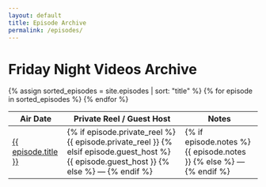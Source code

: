 ```yaml
---
layout: default
title: Episode Archive
permalink: /episodes/
---
```


<h1>Friday Night Videos Archive</h1>

<table>
  <thead>
    <tr>
      <th>Air Date</th>
      <th>Private Reel / Guest Host</th>
      <th>Notes</th>
    </tr>
  </thead>
  <tbody>
    {% assign sorted_episodes = site.episodes | sort: "title" %}
    {% for episode in sorted_episodes %}
      <tr>
        <td><a href="{{ episode.url }}">{{ episode.title }}</a></td>
        <td>
          {% if episode.private_reel %}
            {{ episode.private_reel }}
          {% elsif episode.guest_host %}
            {{ episode.guest_host }}
          {% else %}
            —
          {% endif %}
        </td>
        <td>
          {% if episode.notes %}
            {{ episode.notes }}
          {% else %}
            —
          {% endif %}
        </td>
      </tr>
    {% endfor %}
  </tbody>
</table>